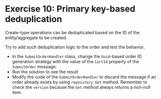 # Exercise 10: Primary key-based deduplication

Create-type operations can be deduplicated based on the ID of the entity/aggregate to be created. 

Try to add such deduplication logic to the order and test the behavior.

- In the `SubmitOrderHandler` class, change the `Guid`-based order ID generation strategy with the value of the `CartId` property of the `SubmitOrder` message.
- Run the solution to see the result
- Modify the code of the `SubmitOrderHandler` to discard the message if an order already exists by using `repository.Get` method. Remember to check the `version` because the `Get` method always returns a non-null item.